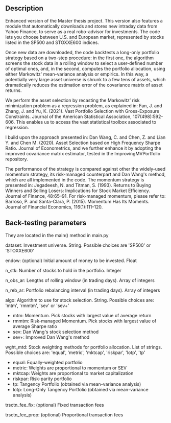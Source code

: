 ## Description 

Enhanced version of the Master thesis project. This version also features a module that automatically downloads and stores new intraday data from Yahoo Finance, to serve as a real robo-advisor for investments. The code lets you choose between U.S. and European market, represented by stocks listed in the SP500 and STOXXE600 indices.

Once new data are downloaded, the code backtests a long-only portfolio strategy based on a two-step procedure: in the first one, the algorithm screens the stock data in a rolling window to select a user-defined number of optimal ones, and, in the second, computes the portfolio allocation, using either Markowitz' mean-variance analysis or empirics. In this way, a potentially very large asset universe is shrunk to a few tens of assets, which dramatically reduces the estimation error of the covariance matrix of asset returns.

We perform the asset selection by recasting the Markowitz’ risk minimization problem as a regression problem, as explained in:
Fan, J. and Zhang, J. and Yu, K. (2021). Vast Portfolio Selection with Gross-Exposure Constraints. Journal of the American Statistical Association, 107(498):592-606. This enables us to access the vast statistical toolbox associated to regression.

I build upon the approach presented in: Dan Wang, C. and Chen, Z. and Lian Y. and Chen M. (2020). Asset Selection based on High Frequency Sharpe Ratio.
Journal of Econometrics, and we further enhance it by adopting the improved covariance matrix estimator, tested in the ImprovingMVPortfolio repository.

The performance of the strategy is compared against other the widely-used momentum strategy, its risk-managed counterpart and Dan Wang's method, which are all implemented in the code. The momentum strategy is presented in: Jegadeesh, N. and Titman, S. (1993). Returns to Buying Winners and Selling Losers: Implications for Stock Market Efficiency. Journal of Finance, 48:65–91. For risk-managed momentum, please refer to: Barroso, P. and Santa-Clara, P. (2015). Momentum Has Its Moments. Journal of Financial Economics, 116(1):111–120.

## Back-testing parameters  
They are located in the main() method in main.py

dataset: Investment universe. String. Possible choices are 'SP500' or 'STOXXE600'  

endow: (optional) Initial amount of money to be invested. Float  

n_stk: Number of stocks to hold in the portfolio. Integer  

n_obs_ar: Lengths of rolling window (in trading days). Array of integers  

n_reb_ar: Portfolio rebalancing interval (in trading days). Array of integers  

algo: Algorithm to use for stock selection. String. Possible choices are: 'mtm', 'rmmtm', 'sev' or 'sev+'  
* mtm:   Momentum. Pick stocks with largest value of average return  
* rmmtm: Risk-managed Momentum. Pick stocks with largest value of average Sharpe ratio  
* sev:   Dan Wang's stock selection method  
* sev+:  Improved Dan Wang's method  

wght_mtd: Stock weighting methods for portfolio allocation. List of strings. Possible choices are: 'equal', 'metric', 'mktcap', 'riskpar', 'lotp', 'tp'  
* equal:   Equally-weighted portfolio  
* metric:  Weights are proportional to momentum or SEV  
* mktcap:  Weights are proportional to market capitalization  
* riskpar: Risk-parity portfolio  
* tp:      Tangency Portfolio (obtained via mean-variance analysis)  
* lotp:    Long-Only Tangency Portfolio (obtained via mean-variance analysis)  

trsctn_fee_fix:  (optional) Fixed transaction fees  

trsctn_fee_prop: (optional) Proportional transaction fees  
